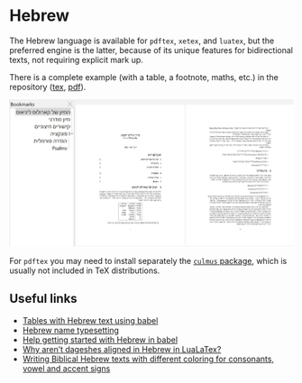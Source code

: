 # Hebrew

The Hebrew language is available for `pdftex`, `xetex`, and `luatex`, but the
preferred engine is the latter, because of its unique features for
bidirectional texts, not requiring explicit mark up.

There is a complete example (with a table, a footnote, maths, etc.) in the repository
([tex](https://github.com/latex3/babel/blob/main/samples/lua-hebrew.tex), 
[pdf](https://github.com/latex3/babel/blob/main/samples/lua-hebrew.pdf)).

![](../media/lua-hebrew.jpg)

For `pdftex` you may need to install separately the [`culmus`
package](https://www.guyrutenberg.com/culmus-latex/), which is usually
not included in TeX distributions.

## Useful links

* [Tables with Hebrew text using
  babel](https://tex.stackexchange.com/questions/558939/tables-with-hebrew-text-using-babel)
* [Hebrew name
  typesetting](https://tex.stackexchange.com/a/581010/5735)
* [Help getting started with Hebrew in babel](https://tex.stackexchange.com/questions/138992/help-getting-started-with-hebrew-in-babel/611604#611604)
* [Why aren’t dageshes aligned in Hebrew in LuaLaTex?](https://tex.stackexchange.com/questions/605202/why-arent-dageshes-aligned-in-hebrew-in-lualatex)
* [Writing Biblical Hebrew texts with different coloring for consonants, vowel and accent signs](https://tex.stackexchange.com/a/632620/5735)

